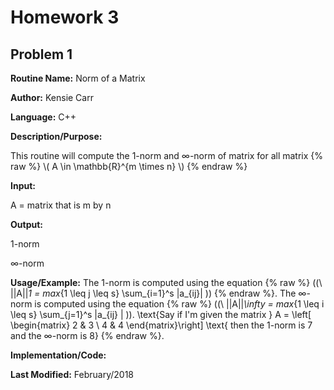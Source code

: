 # Homework 3
## Problem 1
**Routine Name:**           Norm of a Matrix

**Author:** Kensie Carr

**Language:** C++

**Description/Purpose:** 

This routine will compute the 1-norm and ∞-norm of matrix for all matrix 
{% raw %}
\\(
    A \in \mathbb{R}^{m \times n} \\) 
{% endraw %}

**Input:**

A = matrix that is m by n

**Output:** 

1-norm

∞-norm

**Usage/Example:**
The 1-norm is computed using the equation 
{% raw %}
((\ ||A||_1 = max_{1 \leq j \leq s} \sum_{i=1}^s |a_{ij}| \))
{% endraw %}.
The ∞-norm is computed using the equation 
{% raw %}
((\ ||A||_\infty = max_{1 \leq i \leq s} \sum_{j=1}^s |a_{ij} | \)).
\text{Say if I'm given the matrix } 
A = \left[ \begin{matrix}
 2 & 3 \\ 
 4 & 4 \end{matrix}\right] \text{ then the 1-norm is 7 and the ∞-norm is 8}
{% endraw %}.


**Implementation/Code:** 

**Last Modified:** February/2018